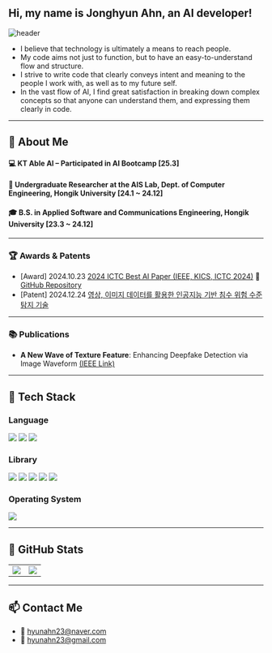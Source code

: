 ## Hi, my name is Jonghyun Ahn, an AI developer!

![header](https://capsule-render.vercel.app/api?type=waving&color=gradient&height=300&section=header&text=Good%20to%20see%20you%20%F0%9F%A4%97)

- I believe that technology is ultimately a means to reach people.
- My code aims not just to function, but to have an easy-to-understand flow and structure.
- I strive to write code that clearly conveys intent and meaning to the people I work with, as well as to my future self.
- In the vast flow of AI, I find great satisfaction in breaking down complex concepts so that anyone can understand them, and expressing them clearly in code.

---

## 👀 About Me
#### 💻 KT Able AI – Participated in AI Bootcamp [25.3]  
#### 🔬 Undergraduate Researcher at the AIS Lab, Dept. of Computer Engineering, Hongik University [24.1 ~ 24.12]  
#### 🎓 B.S. in Applied Software and Communications Engineering, Hongik University [23.3 ~ 24.12]

---

### 🏆 Awards & Patents

- [Award] 2024.10.23 [2024 ICTC Best AI Paper (IEEE, KICS, ICTC 2024)](https://www.hongik.ac.kr/kr/newscenter/news.do?mode=view&articleNo=128180)  🔗 [GitHub Repository](https://github.com/hyunahn23/ImageWaveform-based-Deepfake-Detection)
- [Patent] 2024.12.24 [영상, 이미지 데이터를 활용한 인공지능 기반 침수 위험 수준 탐지 기술](https://github.com/hyunahn23/Flooding)

---

### 📚 Publications

- **A New Wave of Texture Feature**: Enhancing Deepfake Detection via Image Waveform [(IEEE Link)](https://ieeexplore.ieee.org/document/10827484)

---

## 🧱 Tech Stack

### Language  
<div>
  <img src="https://img.shields.io/badge/Python-3776AB?style=flat-square&logo=Python&logoColor=white"/>
  <img src="https://img.shields.io/badge/JavaScript-F7DF1E?style=flat-square&logo=JavaScript&logoColor=black"/>
  <img src="https://img.shields.io/badge/C++-00599C?style=flat-square&logo=C%2B%2B&logoColor=white"/>
</div>

### Library  
<div>
  <img src="https://img.shields.io/badge/PyTorch-EE4C2C?style=flat-square&logo=PyTorch&logoColor=white"/>
  <img src="https://img.shields.io/badge/NumPy-013243?style=flat-square&logo=NumPy&logoColor=white"/>
  <img src="https://img.shields.io/badge/pandas-150458?style=flat-square&logo=pandas&logoColor=white"/>
  <img src="https://img.shields.io/badge/OpenCV-5C3EE8?style=flat-square&logo=OpenCV&logoColor=white"/>
  <img src="https://img.shields.io/badge/Scikit--learn-F7931E?style=flat-square&logo=Scikit-learn&logoColor=white"/>
</div>

### Operating System  
<div>
  <img src="https://img.shields.io/badge/Linux-FCC624?style=flat-square&logo=Linux&logoColor=white"/>
</div>

---

## 🤔 GitHub Stats

<table>
  <tr>
    <td><img src="https://github-readme-stats.vercel.app/api?username=hyunahn23&show_icons=true&theme=transparent&cache_seconds=1820" /></td>
    <td><img src="https://github-readme-stats.vercel.app/api/top-langs/?username=hyunahn23&layout=compact&cache_seconds=1820" /></td>
  </tr>
</table>


---

## 📫 Contact Me

- 📧 hyunahn23@naver.com  
- 📧 hyunahn23@gmail.com
